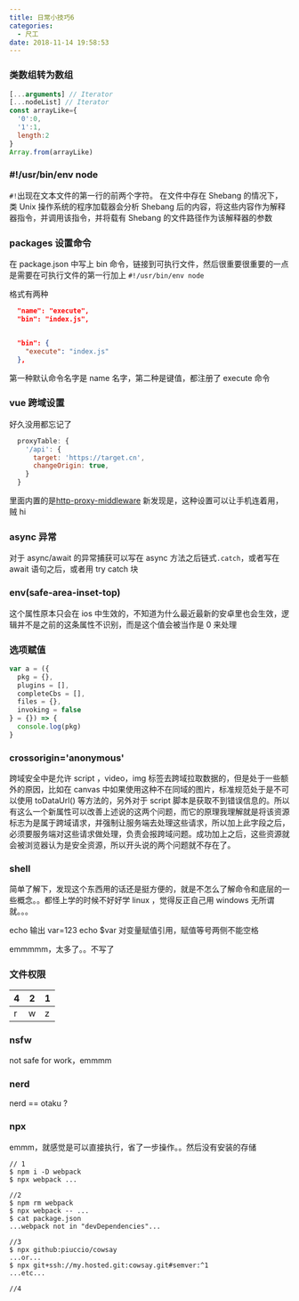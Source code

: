 ```yaml
---
title: 日常小技巧6
categories:
  - 尺工
date: 2018-11-14 19:58:53
---
```


<p></p>
<!-- more -->

### 类数组转为数组

```js
[...arguments] // Iterator
[...nodeList] // Iterator
const arrayLike={
  '0':0,
  '1':1,
  length:2
}
Array.from(arrayLike)
```

### #!/usr/bin/env node

`#!`出现在文本文件的第一行的前两个字符。 在文件中存在 Shebang 的情况下，类 Unix 操作系统的程序加载器会分析 Shebang 后的内容，将这些内容作为解释器指令，并调用该指令，并将载有 Shebang 的文件路径作为该解释器的参数

### packages 设置命令

在 package.json 中写上 bin 命令，链接到可执行文件，然后很重要很重要的一点是需要在可执行文件的第一行加上 `#!/usr/bin/env node`

格式有两种

```json
  "name": "execute",
  "bin": "index.js",
```

```json

  "bin": {
    "execute": "index.js"
  },
```

第一种默认命令名字是 name 名字，第二种是键值，都注册了 execute 命令

### vue 跨域设置

好久没用都忘记了

```js
  proxyTable: {
    '/api': {
      target: 'https://target.cn',
      changeOrigin: true,
    }
  }
```

里面内置的是[http-proxy-middleware](https://github.com/chimurai/http-proxy-middleware)
新发现是，这种设置可以让手机连着用，贼 hi

### async 异常

对于 async/await 的异常捕获可以写在 async 方法之后链式`.catch`，或者写在 await 语句之后，或者用 try catch 块

### env(safe-area-inset-top)

这个属性原本只会在 ios 中生效的，不知道为什么最近最新的安卓里也会生效，逻辑并不是之前的这条属性不识别，而是这个值会被当作是 0 来处理

### 选项赋值

```js
var a = ({
  pkg = {},
  plugins = [],
  completeCbs = [],
  files = {},
  invoking = false
} = {}) => {
  console.log(pkg)
}
```

### crossorigin='anonymous'

跨域安全中是允许 script ，video，img 标签去跨域拉取数据的，但是处于一些额外的原因，比如在 canvas 中如果使用这种不在同域的图片，标准规范处于是不可以使用 toDataUrl() 等方法的，另外对于 script 脚本是获取不到错误信息的。所以有这么一个新属性可以改善上述说的这两个问题，而它的原理我理解就是将该资源标志为是属于跨域请求，并强制让服务端去处理这些请求，所以加上此字段之后，必须要服务端对这些请求做处理，负责会报跨域问题。成功加上之后，这些资源就会被浏览器认为是安全资源，所以开头说的两个问题就不存在了。

### shell

简单了解下，发现这个东西用的话还是挺方便的，就是不怎么了解命令和底层的一些概念。。都怪上学的时候不好好学 linux ，觉得反正自己用 windows 无所谓就。。。

echo 输出
var=123 echo \$var 对变量赋值引用，赋值等号两侧不能空格

emmmmm，太多了。。不写了

### 文件权限

| 4   | 2   | 1   |
| --- | --- | --- |
| r   | w   | z   |

### nsfw

not safe for work，emmmm

### nerd

nerd == otaku ?

### npx

emmm，就感觉是可以直接执行，省了一步操作。。然后没有安装的存储

```
// 1
$ npm i -D webpack
$ npx webpack ...

//2
$ npm rm webpack
$ npx webpack -- ...
$ cat package.json
...webpack not in "devDependencies"...

//3
$ npx github:piuccio/cowsay
...or...
$ npx git+ssh://my.hosted.git:cowsay.git#semver:^1
...etc...

//4
```
